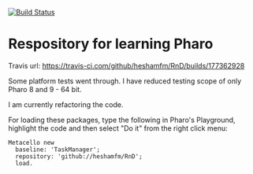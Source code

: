 [![Build Status](https://travis-ci.com/heshamfm/RnD.svg?branch=master)](https://travis-ci.org/github/heshamfm/RnD)
<br />

# Respository for learning Pharo

Travis url: https://travis-ci.com/github/heshamfm/RnD/builds/177362928

Some platform tests went through. I have reduced testing scope of only Pharo 8 and 9 - 64 bit.

I am currently refactoring the code.

For loading these packages, type the following in Pharo's Playground, highlight the code and then select "Do it" from the right click menu:
```
Metacello new
  baseline: 'TaskManager';
  repository: 'github://heshamfm/RnD';
  load.
```
